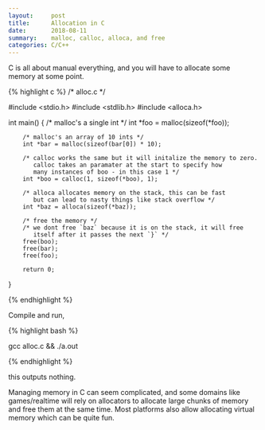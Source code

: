 ```yaml
---
layout:     post
title:      Allocation in C 
date:       2018-08-11
summary:    malloc, calloc, alloca, and free
categories: C/C++
---
```


C is all about manual everything, and you will have to allocate some memory
at some point.

{% highlight c %}
/* alloc.c */

#include <stdio.h>
#include <stdlib.h>
#include <alloca.h>


int
main() {
        /* malloc's a single int */
        int *foo = malloc(sizeof(*foo));

        /* malloc's an array of 10 ints */
        int *bar = malloc(sizeof(bar[0]) * 10);

        /* calloc works the same but it will initalize the memory to zero.
           calloc takes an paramater at the start to specify how
           many instances of boo - in this case 1 */
        int *boo = calloc(1, sizeof(*boo), 1);

        /* alloca allocates memory on the stack, this can be fast
           but can lead to nasty things like stack overflow */
        int *baz = alloca(sizeof(*baz));

        /* free the memory */
        /* we dont free `baz` because it is on the stack, it will free
           itself after it passes the next `}` */
        free(boo);
        free(bar);
        free(foo);

        return 0;
}

{% endhighlight %}

Compile and run, 

{% highlight bash %}

gcc alloc.c && ./a.out

{% endhighlight %}

this outputs nothing.

Managing memory in C can seem complicated, and some domains like games/realtime
will rely on allocators to allocate large chunks of memory and free them at the same
time. Most platforms also allow allocating virtual memory which can be quite fun.
